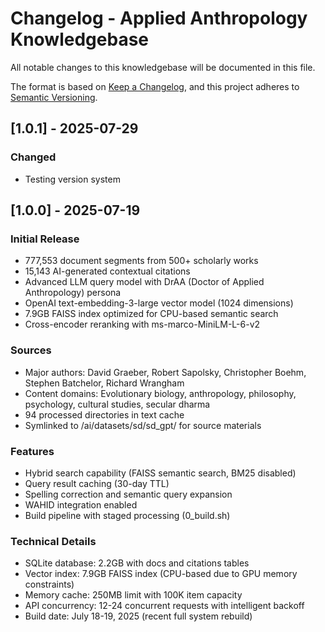 # Changelog - Applied Anthropology Knowledgebase

All notable changes to this knowledgebase will be documented in this file.

The format is based on [Keep a Changelog](https://keepachangelog.com/en/1.0.0/),
and this project adheres to [Semantic Versioning](https://semver.org/spec/v2.0.0.html).

## [1.0.1] - 2025-07-29

### Changed
- Testing version system

## [1.0.0] - 2025-07-19

### Initial Release
- 777,553 document segments from 500+ scholarly works
- 15,143 AI-generated contextual citations
- Advanced LLM query model with DrAA (Doctor of Applied Anthropology) persona
- OpenAI text-embedding-3-large vector model (1024 dimensions)
- 7.9GB FAISS index optimized for CPU-based semantic search
- Cross-encoder reranking with ms-marco-MiniLM-L-6-v2

### Sources
- Major authors: David Graeber, Robert Sapolsky, Christopher Boehm, Stephen Batchelor, Richard Wrangham
- Content domains: Evolutionary biology, anthropology, philosophy, psychology, cultural studies, secular dharma
- 94 processed directories in text cache
- Symlinked to /ai/datasets/sd/sd_gpt/ for source materials

### Features
- Hybrid search capability (FAISS semantic search, BM25 disabled)
- Query result caching (30-day TTL)
- Spelling correction and semantic query expansion
- WAHID integration enabled
- Build pipeline with staged processing (0_build.sh)

### Technical Details
- SQLite database: 2.2GB with docs and citations tables
- Vector index: 7.9GB FAISS index (CPU-based due to GPU memory constraints)
- Memory cache: 250MB limit with 100K item capacity
- API concurrency: 12-24 concurrent requests with intelligent backoff
- Build date: July 18-19, 2025 (recent full system rebuild)
